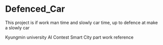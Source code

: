 # Defenced_Car

This project is if work man time and slowly car time, up to defence at make a slowly car

Kyungmin university AI Contest Smart City part work reference
